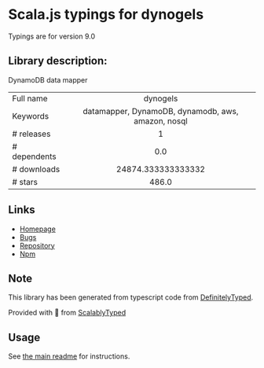 
# Scala.js typings for dynogels

Typings are for version 9.0

## Library description:
DynamoDB data mapper

|                    |                 |
| ------------------ | :-------------: |
| Full name          | dynogels |
| Keywords           | datamapper, DynamoDB, dynamodb, aws, amazon, nosql |
| # releases         | 1 |
| # dependents       | 0.0 |
| # downloads        | 24874.333333333332 |
| # stars            | 486.0 |

## Links
- [Homepage](https://github.com/clarkie/dynogels#readme)
- [Bugs](https://github.com/clarkie/dynogels/issues)
- [Repository](https://github.com/clarkie/dynogels)
- [Npm](https://www.npmjs.com/package/dynogels)
    


## Note
This library has been generated from typescript code from [DefinitelyTyped](https://definitelytyped.org).

Provided with :purple_heart: from [ScalablyTyped](https://github.com/oyvindberg/ScalablyTyped)

## Usage
See [the main readme](../../readme.md) for instructions.


